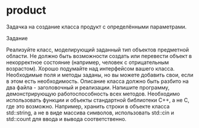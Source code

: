 # product
Задачка на создание класса продукт с определёнными параметрами.

Задание

Реализуйте класс, моделирующий заданный тип объектов предметной области. Не должно быть возможности создать или перевести объект в некорректное состояние (например, человек с
отрицательным возрастом). Хорошо подумайте над интерфейсом вашего класса. Необходимые поля и методы заданы, но вы можете добавить свои, если в этом есть необходимость.
Описание класса должно быть разбито на два файла - заголовочный и реализации. Напишите программу, демонстрирующую работоспособность всех методов. Необходимо использовать
функции и объекты стандартной библиотеки С++, а не С, где это возможно. Например, хранить строки в объекте класса std::string, а не в виде массива символов, использовать std::cin и std::count для ввода и вывода соответственно.
